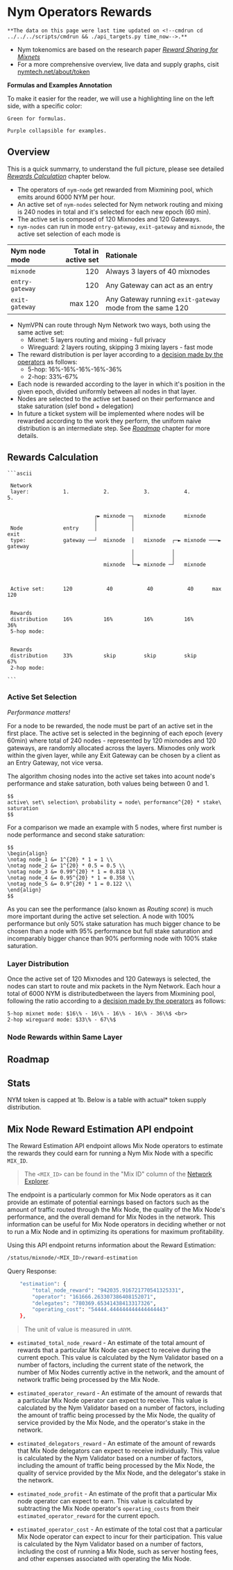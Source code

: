 # Nym Operators Rewards

```admonish info title="\*Info"
**The data on this page were last time updated on <!--cmdrun cd ../../../scripts/cmdrun && ./api_targets.py time_now-->.**
```

* Nym tokenomics are based on the research paper [*Reward Sharing for Mixnets*](https://nymtech.net/nym-cryptoecon-paper.pdf)
* For a more comprehensive overview, live data and supply graphs, cisit [nymtech.net/about/token](https://nymtech.net/about/token)

**Formulas and Examples Annotation**

To make it easier for the reader, we will use a highlighting line on the left side, with a specific color:

```admonish tip title=""
Green for formulas.
```

```admonish example collapsible=true
Purple collapsible for examples.
```

## Overview

This is a quick summarry, to understand the full picture, please see detailed [*Rewards Calculation*](#rewards-calculation) chapter below.

* The operators of `nym-node` get rewarded from Mixmining pool, which emits around 6000 NYM per hour.
* An active set of `nym-nodes` selected for Nym network routing and mixing is 240 nodes in total and it's selected for each new epoch (60 min).
* The active set is composed of 120 Mixnodes and 120 Gateways.
* `nym-nodes` can run in mode `entry-gateway`, `exit-gateway` and `mixnode`, the active set selection of each mode is

| Nym node mode   | Total in active set | Rationale                                                 |
| :---            | ---:                | :---                                                      |
| `mixnode`       | 120                 | Always 3 layers of 40 mixnodes                            |
| `entry-gateway` | 120                 | Any Gateway can act as an entry                           |
| `exit-gateway`  | max 120             | Any Gateway running `exit-gateway` mode from the same 120 |

* NymVPN can route through Nym Network two ways, both using the same active set:
	- Mixnet: 5 layers routing and mixing - full privacy
	- Wireguard: 2 layers routing, skipping 3 mixing layers - fast mode
* The reward distribution is per layer according to a [decision made by the operators](https://forum.nymtech.net/t/poll-what-should-be-the-split-of-mixmining-rewards-among-the-layers-of-the-nym-mixnet/407) as follows:
	- 5-hop: 16%-16%-16%-16%-36%
	- 2-hop: 33%-67%
* Each node is rewarded according to the layer in which it's position in the given epoch, divided uniformly between all nodes in that layer.
* Nodes are selected to the active set based on their performance and stake saturation (slef bond + delegation)
* In future a ticket system will be implemented where nodes will be rewarded according to the work they perform, the uniform naive distribution is an intermediate step. See [*Roadmap*](#roadmap) chapter for more details.

## Rewards Calculation

~~~admonish tip title="Nym network active set distribution"
```ascii

 Network
 layer:           1.           2.           3.           4.           5.


                            ┌► mixnode ─┐   mixnode      mixnode
                            │           │
 Node             entry     │           │                             exit
 type:            gateway ──┘  mixnode  │   mixnode  ┌─► mixnode ───► gateway
                                        │            │
                                        │            │
                               mixnode  └─► mixnode ─┘   mixnode



 Active set:      120           40           40           40      max 120


 Rewards
 distribution     16%          16%          16%          16%          36%
 5-hop mode:


 Rewards
 distribution     33%          skip         skip         skip         67%
 2-hop mode:

```
~~~

### Active Set Selection

*Performance matters!*

For a node to be rewarded, the node must be part of an active set in the first place. The active set is selected in the beginning of each epoch (every 60min) where total of 240 nodes - represented by 120 mixnodes and 120 gateways, are randomly allocated across the layers. Mixnodes only work within the given layer, while any Exit Gateway can be chosen by a client as an Entry Gateway, not vice versa.

The algorithm chosing nodes into the active set takes into acount node's performance and stake saturation, both values being between 0 and 1.

```admonish tip title=""
$$
active\ set\ selection\ probability = node\ performance^{20} * stake\ saturation
$$
```

For a comparison we made an example with 5 nodes, where first number is node performance and second stake saturation:

```admonish example collapsible=true
$$
\begin{align}
\notag node_1 &= 1^{20} * 1 = 1 \\
\notag node_2 &= 1^{20} * 0.5 = 0.5 \\
\notag node_3 &= 0.99^{20} * 1 = 0.818 \\
\notag node_4 &= 0.95^{20} * 1 = 0.358 \\
\notag node_5 &= 0.9^{20} * 1 = 0.122 \\
\end{align}
$$
```

As you can see the performance (also known as *Routing score*) is much more important during the active set selection. A node with 100% performance but only 50% stake saturation has much bigger chance to be chosen than a node with 95% performance but full stake saturation and incomparably bigger chance than 90% performing node with 100% stake saturation.


### Layer Distribution

Once the active set of 120 Mixnodes and 120 Gateways is selected, the nodes can start to route and mix packets in the Nym Network. Each hour a total of 6000 NYM is distributedbetween the layers from Mixmining pool, following the ratio according to a [decision made by the operators](https://forum.nymtech.net/t/poll-what-should-be-the-split-of-mixmining-rewards-among-the-layers-of-the-nym-mixnet/407) as follows:

```admonish tip title=""
5-hop mixnet mode: $16\% - 16\% - 16\% - 16\% - 36\%$ <br>
2-hop wireguard mode: $33\% - 67\%$
```

### Node Rewards within Same Layer

## Roadmap

<!-- PUT FINAL TOKENOMIC SCHEME AND ALL STEPS TOWARDS IT IN HERE -->

## Stats

NYM token is capped at 1b. Below is a table with actual\* token supply distribution.

<!--cmdrun cd ../../../scripts/cdmrun && ./api_targets.py s --api mainnet --endpoint circulating-supply --format -->


<!-- ADD MIXNET STATS GRAPHS -->


<!-- DROPPING THIS FROM THE MAINTENANCE PAGE - NEEDS REWORK -->

## Mix Node Reward Estimation API endpoint

The Reward Estimation API endpoint allows Mix Node operators to estimate the rewards they could earn for running a Nym Mix Node with a specific `MIX_ID`.

> The `<MIX_ID>` can be found in the "Mix ID" column of the [Network Explorer](https://explorer.nymtech.net/network-components/mixnodes/active).

The endpoint is a particularly common for Mix Node operators as it can provide an estimate of potential earnings based on factors such as the amount of traffic routed through the Mix Node, the quality of the Mix Node's performance, and the overall demand for Mix Nodes in the network. This information can be useful for Mix Node operators in deciding whether or not to run a Mix Node and in optimizing its operations for maximum profitability.

Using this API endpoint returns information about the Reward Estimation:

```sh
/status/mixnode/<MIX_ID>/reward-estimation
```

Query Response:

```sh
    "estimation": {
        "total_node_reward": "942035.916721770541325331",
        "operator": "161666.263307386408152071",
        "delegates": "780369.65341438413317326",
        "operating_cost": "54444.444444444444444443"
    },
```

> The unit of value is measured in `uNYM`.

- `estimated_total_node_reward` - An estimate of the total amount of rewards that a particular Mix Node can expect to receive during the current epoch. This value is calculated by the Nym Validator based on a number of factors, including the current state of the network, the number of Mix Nodes currently active in the network, and the amount of network traffic being processed by the Mix Node.

- `estimated_operator_reward` - An estimate of the amount of rewards that a particular Mix Node operator can expect to receive. This value is calculated by the Nym Validator based on a number of factors, including the amount of traffic being processed by the Mix Node, the quality of service provided by the Mix Node, and the operator's stake in the network.

- `estimated_delegators_reward` - An estimate of the amount of rewards that Mix Node delegators can expect to receive individually. This value is calculated by the Nym Validator based on a number of factors, including the amount of traffic being processed by the Mix Node, the quality of service provided by the Mix Node, and the delegator's stake in the network.

- `estimated_node_profit` - An estimate of the profit that a particular Mix node operator can expect to earn. This value is calculated by subtracting the Mix Node operator's `operating_costs` from their `estimated_operator_reward` for the current epoch.

- `estimated_operator_cost` - An estimate of the total cost that a particular Mix Node operator can expect to incur for their participation. This value is calculated by the Nym Validator based on a number of factors, including the cost of running a Mix Node, such as server hosting fees, and other expenses associated with operating the Mix Node.
